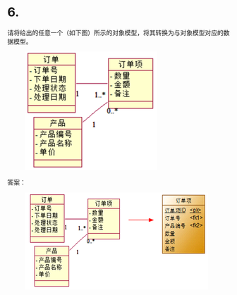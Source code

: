 # 6.

请将给出的任意一个（如下图）所示的对象模型，将其转换为与对象模型对应的数据模型。

<figure><img src="../.gitbook/assets/image (3).png" alt=""><figcaption></figcaption></figure>

答案：

<figure><img src="../.gitbook/assets/image (4).png" alt=""><figcaption></figcaption></figure>
